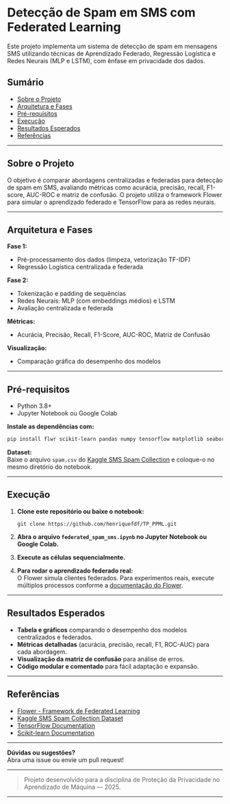 # Detecção de Spam em SMS com Federated Learning

Este projeto implementa um sistema de detecção de spam em mensagens SMS utilizando técnicas de Aprendizado Federado, Regressão Logística e Redes Neurais (MLP e LSTM), com ênfase em privacidade dos dados.

## Sumário

- [Sobre o Projeto](#sobre-o-projeto)
- [Arquitetura e Fases](#arquitetura-e-fases)
- [Pré-requisitos](#pré-requisitos)
- [Execução](#execução)
- [Resultados Esperados](#resultados-esperados)
- [Referências](#referências)

---

## Sobre o Projeto

O objetivo é comparar abordagens centralizadas e federadas para detecção de spam em SMS, avaliando métricas como acurácia, precisão, recall, F1-score, AUC-ROC e matriz de confusão. O projeto utiliza o framework Flower para simular o aprendizado federado e TensorFlow para as redes neurais.

---

## Arquitetura e Fases

**Fase 1:**  
- Pré-processamento dos dados (limpeza, vetorização TF-IDF)
- Regressão Logística centralizada e federada

**Fase 2:**  
- Tokenização e padding de sequências
- Redes Neurais: MLP (com embeddings médios) e LSTM
- Avaliação centralizada e federada

**Métricas:**  
- Acurácia, Precisão, Recall, F1-Score, AUC-ROC, Matriz de Confusão

**Visualização:**  
- Comparação gráfica do desempenho dos modelos

---

## Pré-requisitos

- Python 3.8+
- Jupyter Notebook ou Google Colab

**Instale as dependências com:**
```bash
pip install flwr scikit-learn pandas numpy tensorflow matplotlib seaborn
```

**Dataset:**  
Baixe o arquivo `spam.csv` do [Kaggle SMS Spam Collection](https://www.kaggle.com/datasets/uciml/sms-spam-collection-dataset) e coloque-o no mesmo diretório do notebook.

---

## Execução

1. **Clone este repositório ou baixe o notebook:**
   ```
   git clone https://github.com/henriquefdf/TP_PPML.git
   ```
2. **Abra o arquivo `federated_spam_sms.ipynb` no Jupyter Notebook ou Google Colab.**

3. **Execute as células sequencialmente.**

4. **Para rodar o aprendizado federado real:**  
   O Flower simula clientes federados. Para experimentos reais, execute múltiplos processos conforme a [documentação do Flower](https://flower.dev/docs/).

---

## Resultados Esperados

- **Tabela e gráficos** comparando o desempenho dos modelos centralizados e federados.
- **Métricas detalhadas** (acurácia, precisão, recall, F1, ROC-AUC) para cada abordagem.
- **Visualização da matriz de confusão** para análise de erros.
- **Código modular e comentado** para fácil adaptação e expansão.

---

## Referências

- [Flower - Framework de Federated Learning](https://flower.dev/)
- [Kaggle SMS Spam Collection Dataset](https://www.kaggle.com/datasets/uciml/sms-spam-collection-dataset)
- [TensorFlow Documentation](https://www.tensorflow.org/)
- [Scikit-learn Documentation](https://scikit-learn.org/)

---

**Dúvidas ou sugestões?**  
Abra uma issue ou envie um pull request!

---

> Projeto desenvolvido para a disciplina de Proteção da Privacidade no Aprendizado de Máquina — 2025.

---

